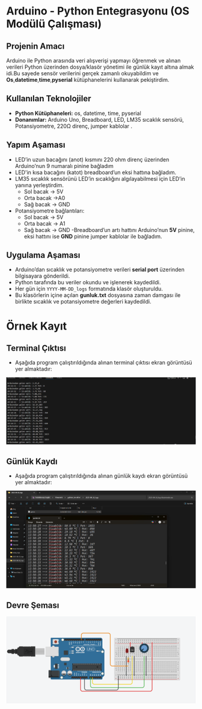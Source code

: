 
# Arduino - Python Entegrasyonu (OS Modülü Çalışması) 
## Projenin Amacı

Arduino ile Python arasında veri alışverişi yapmayı öğrenmek ve alınan verileri Python üzerinden dosya/klasör yönetimi ile günlük kayıt altına almak idi.Bu sayede sensör verilerini gerçek zamanlı okuyabildim ve **Os**,**datetime**,**time**,**pyserial** kütüphanelerini kullanarak pekiştirdim.
## Kullanılan Teknolojiler

- **Python Kütüphaneleri:** os, datetime, time, pyserial  
- **Donanımlar:** Arduino Uno, Breadboard, LED, LM35 sıcaklık sensörü, Potansiyometre, 220Ω direnç, jumper kablolar .
  
## Yapım Aşaması

- LED’in uzun bacağını (anot) kısmını 220 ohm direnç üzerinden Arduino’nun 9 numaralı pinine bağladım
- LED'in kısa bacağını (katot) breadboard’un eksi hattına bağladım.
- LM35 sıcaklık sensörünü LED’in sıcaklığını algılayabilmesi için LED’in yanına yerleştirdim.
  -  Sol bacak -> 5V
  -  Orta bacak ->A0
  -  Sağ bacak -> GND
- Potansiyometre bağlantıları:
  - Sol bacak -> 5V
  - Orta bacak -> A1
  - Sağ bacak -> GND
-Breadboard’un artı hattını Arduino’nun **5V** pinine, eksi hattını ise **GND** pinine jumper kablolar ile bağladım.

## Uygulama Aşaması

- Arduino’dan sıcaklık ve potansiyometre verileri **serial port** üzerinden bilgisayara gönderildi.  
- Python tarafında bu veriler okundu ve işlenerek kaydedildi.  
- Her gün için `YYYY-MM-DD_logs` formatında klasör oluşturuldu.  
- Bu klasörlerin içine açılan **gunluk.txt** dosyasına zaman damgası ile birlikte sıcaklık ve potansiyometre değerleri kaydedildi.
  
# Örnek Kayıt

## Terminal Çıktısı

- Aşağıda program çalıştırıldığında alınan terminal çıktısı ekran görüntüsü yer almaktadır:

![Terminal Çıktısı](terminalciktisi.png)

## Günlük Kaydı 
- Aşağıda program çalıştırıldığında alınan günlük kaydı ekran görüntüsü yer almaktadır:

![Günlük Kaydı](gunluk.png)

## Devre Şeması

![Deve Şeması](devre_.png)

